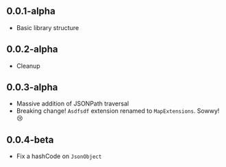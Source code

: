 ## 0.0.1-alpha
- Basic library structure
## 0.0.2-alpha
- Cleanup
## 0.0.3-alpha
- Massive addition of JSONPath traversal
- Breaking change! `Asdfsdf` extension renamed to `MapExtensions`. Sowwy! 😢
## 0.0.4-beta
- Fix a hashCode on `JsonObject`
